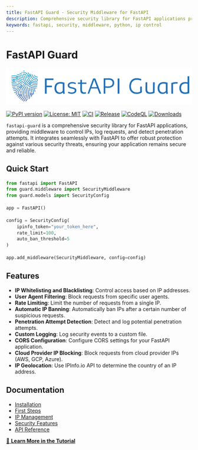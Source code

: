 ```yaml
---
title: FastAPI Guard - Security Middleware for FastAPI
description: Comprehensive security library for FastAPI applications providing IP control, request logging, and penetration detection
keywords: fastapi, security, middleware, python, ip control
---
```


# FastAPI Guard

![FastAPI Guard Logo](assets/big_logo.svg)

[![PyPI version](https://badge.fury.io/py/fastapi-guard.svg?cache=none)](https://badge.fury.io/py/fastapi-guard)
[![License: MIT](https://img.shields.io/badge/License-MIT-yellow.svg)](https://opensource.org/licenses/MIT)
[![CI](https://github.com/rennf93/fastapi-guard/actions/workflows/ci.yml/badge.svg)](https://github.com/rennf93/fastapi-guard/actions/workflows/ci.yml)
[![Release](https://github.com/rennf93/fastapi-guard/actions/workflows/release.yml/badge.svg)](https://github.com/rennf93/fastapi-guard/actions/workflows/release.yml)
[![CodeQL](https://github.com/rennf93/fastapi-guard/actions/workflows/code-ql.yml/badge.svg)](https://github.com/rennf93/fastapi-guard/actions/workflows/code-ql.yml)
[![Downloads](https://pepy.tech/badge/fastapi-guard)](https://pepy.tech/project/fastapi-guard)

`fastapi-guard` is a comprehensive security library for FastAPI applications, providing middleware to control IPs, log requests, and detect penetration attempts. It integrates seamlessly with FastAPI to offer robust protection against various security threats, ensuring your application remains secure and reliable.

## Quick Start

```python
from fastapi import FastAPI
from guard.middleware import SecurityMiddleware
from guard.models import SecurityConfig

app = FastAPI()

config = SecurityConfig(
    ipinfo_token="your_token_here",
    rate_limit=100,
    auto_ban_threshold=5
)

app.add_middleware(SecurityMiddleware, config=config)
```

## Features

- **IP Whitelisting and Blacklisting**: Control access based on IP addresses.
- **User Agent Filtering**: Block requests from specific user agents.
- **Rate Limiting**: Limit the number of requests from a single IP.
- **Automatic IP Banning**: Automatically ban IPs after a certain number of suspicious requests.
- **Penetration Attempt Detection**: Detect and log potential penetration attempts.
- **Custom Logging**: Log security events to a custom file.
- **CORS Configuration**: Configure CORS settings for your FastAPI application.
- **Cloud Provider IP Blocking**: Block requests from cloud provider IPs (AWS, GCP, Azure).
- **IP Geolocation**: Use IPInfo.io API to determine the country of an IP address.

## Documentation

- [Installation](installation.md)
- [First Steps](tutorial/first-steps.md)
- [IP Management](tutorial/ip-management/banning.md)
- [Security Features](tutorial/security/rate-limiting.md)
- [API Reference](api/overview.md)

[📖 **Learn More in the Tutorial**](tutorial/first-steps.md)